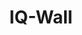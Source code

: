 ---
dateStart: 2012-11-26
dateEnd: 2012-11-30
title: "IQ-Wall"
venue: "Herman B Wells Library, Indiana University"
organizer: Tassie Gniady
credit: "Places & Spaces"
city: Bloomington
state: IN
country: USA
pdfLink:
venueImages:
 - sm: image01.sm.jpg
   lg: image01.lg.jpg
 - sm: image02.sm.jpg
   lg: image02.lg.jpg
 - sm: image03.sm.jpg
   lg: image03.lg.jpg
 - sm: image04.sm.jpg
   lg: image04.lg.jpg
---